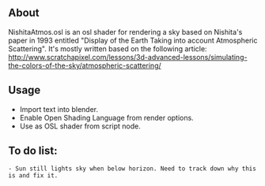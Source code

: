About
------

NishitaAtmos.osl is an osl shader for rendering a sky based on Nishita's paper in 1993 entitled "Display of the Earth Taking into account Atmospheric Scattering". It's mostly written based on the following article: http://www.scratchapixel.com/lessons/3d-advanced-lessons/simulating-the-colors-of-the-sky/atmospheric-scattering/

Usage
-----

- Import text into blender.
- Enable Open Shading Language from render options.
- Use as OSL shader from script node.


To do list:
-----------

	- Sun still lights sky when below horizon. Need to track down why this is and fix it.
	